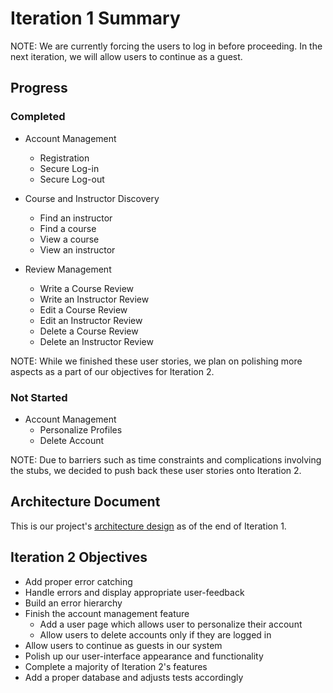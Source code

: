 # Iteration 1 Summary

NOTE: We are currently forcing the users to log in before proceeding. In the next iteration, we will allow users to continue as a guest.

## **Progress**

### Completed 

* Account Management 
  * Registration
  * Secure Log-in
  * Secure Log-out
  
* Course and Instructor Discovery
  * Find an instructor 
  * Find a course
  * View a course
  * View an instructor

* Review Management
  * Write a Course Review
  * Write an Instructor Review
  * Edit a Course Review
  * Edit an Instructor Review
  * Delete a Course Review
  * Delete an Instructor Review

NOTE: While we finished these user stories, we plan on polishing more aspects as a part of our objectives for Iteration 2.

### Not Started

* Account Management
  * Personalize Profiles
  * Delete Account
    
NOTE: Due to barriers such as time constraints and complications involving the stubs, we decided to push back these user stories onto Iteration 2. 

## **Architecture Document** 

This is our project's [architecture design](https://code.cs.umanitoba.ca/comp3350-winter2024/KeyValuePairs-a02-8/-/blob/main/docs/Architecture.md?ref_type=heads) as of the end of Iteration 1.

## **Iteration 2 Objectives** 

* Add proper error catching
* Handle errors and display appropriate user-feedback
* Build an error hierarchy
* Finish the account management feature 
  * Add a user page which allows user to personalize their account
  * Allow users to delete accounts only if they are logged in
* Allow users to continue as guests in our system 
* Polish up our user-interface appearance and functionality 
* Complete a majority of Iteration 2's features 
* Add a proper database and adjusts tests accordingly





